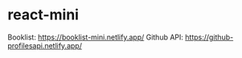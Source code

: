 # react-mini
Booklist: https://booklist-mini.netlify.app/
Github API: https://github-profilesapi.netlify.app/ 
